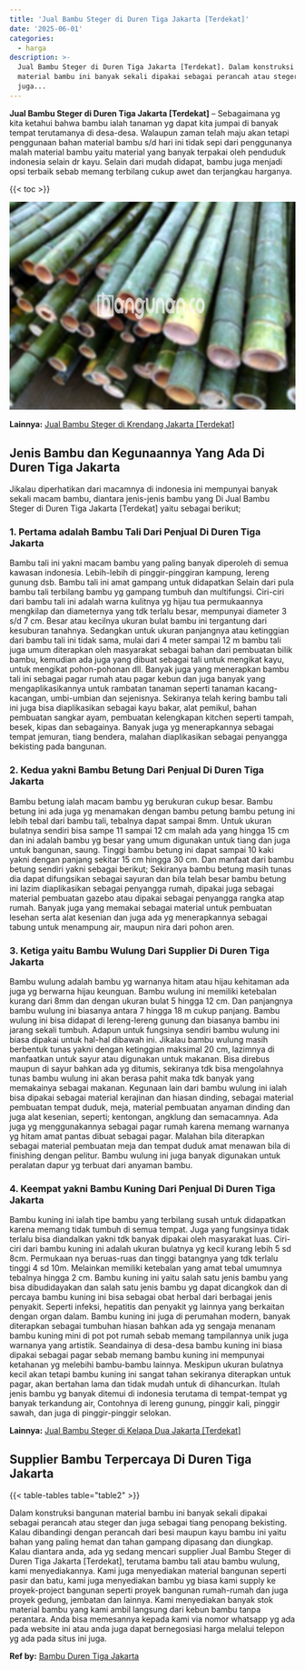 ```yaml
---
title: 'Jual Bambu Steger di Duren Tiga Jakarta [Terdekat]'
date: '2025-06-01'
categories:
  - harga
description: >-
  Jual Bambu Steger di Duren Tiga Jakarta [Terdekat]. Dalam konstruksi bangunan
  material bambu ini banyak sekali dipakai sebagai perancah atau steger dan
  juga...
---
```


**Jual Bambu Steger di Duren Tiga Jakarta \[Terdekat\]** – Sebagaimana yg kita ketahui bahwa bambu ialah tanaman yg dapat kita jumpai di banyak tempat terutamanya di desa-desa. Walaupun zaman telah maju akan tetapi penggunaan bahan material bambu s/d hari ini tidak sepi dari penggunanya malah material bambu yaitu material yang banyak terpakai oleh penduduk indonesia selain dr kayu. Selain dari mudah didapat, bambu juga menjadi opsi terbaik sebab memang terbilang cukup awet dan terjangkau harganya.

{{< toc >}}

![Jual Bambu Steger di Duren Tiga Jakarta [Terdekat]](/images/jual-bambu-tali-15.png)

**Lainnya:** [Jual Bambu Steger di Krendang Jakarta \[Terdekat\]](https://bambu.bangunan.co/jual-bambu-steger-di-krendang-jakarta-terdekat/)

## Jenis Bambu dan Kegunaannya Yang Ada Di Duren Tiga Jakarta

Jikalau diperhatikan dari macamnya di indonesia ini mempunyai banyak sekali macam bambu, diantara jenis-jenis bambu yang Di Jual Bambu Steger di Duren Tiga Jakarta \[Terdekat\] yaitu sebagai berikut;

### 1\. Pertama adalah Bambu Tali Dari Penjual Di Duren Tiga Jakarta

Bambu tali ini yakni macam bambu yang paling banyak diperoleh di semua kawasan indonesia. Lebih-lebih di pinggir-pinggiran kampung, lereng gunung dsb. Bambu tali ini amat gampang untuk didapatkan Selain dari pula bambu tali terbilang bambu yg gampang tumbuh dan multifungsi. Ciri-ciri dari bambu tali ini adalah warna kulitnya yg hijau tua permukaannya mengkilap dan diameternya yang tdk terlalu besar, mempunyai diameter 3 s/d 7 cm. Besar atau kecilnya ukuran bulat bambu ini tergantung dari kesuburan tanahnya. Sedangkan untuk ukuran panjangnya atau ketinggian dari bambu tali ini tidak sama, mulai dari 4 meter sampai 12 m bambu tali juga umum diterapkan oleh masyarakat sebagai bahan dari pembuatan bilik bambu, kemudian ada juga yang dibuat sebagai tali untuk mengikat kayu, untuk mengikat pohon-pohonan dll. Banyak juga yang menerapkan bambu tali ini sebagai pagar rumah atau pagar kebun dan juga banyak yang mengaplikasikannya untuk rambatan tanaman seperti tanaman kacang-kacangan, umbi-umbian dan sejenisnya. Sekiranya telah kering bambu tali ini juga bisa diaplikasikan sebagai kayu bakar, alat pemikul, bahan pembuatan sangkar ayam, pembuatan kelengkapan kitchen seperti tampah, besek, kipas dan sebagainya. Banyak juga yg menerapkannya sebagai tempat jemuran, tiang bendera, malahan diaplikasikan sebagai penyangga bekisting pada bangunan.

### 2\. Kedua yakni Bambu Betung Dari Penjual Di Duren Tiga Jakarta

Bambu betung ialah macam bambu yg berukuran cukup besar. Bambu betung ini ada juga yg menamakan dengan bambu petung bambu petung ini lebih tebal dari bambu tali, tebalnya dapat sampai 8mm. Untuk ukuran bulatnya sendiri bisa sampe 11 sampai 12 cm malah ada yang hingga 15 cm dan ini adalah bambu yg besar yang umum digunakan untuk tiang dan juga untuk bangunan, saung. Tinggi bambu betung ini dapat sampai 10 kaki yakni dengan panjang sekitar 15 cm hingga 30 cm. Dan manfaat dari bambu betung sendiri yakni sebagai berikut; Sekiranya bambu betung masih tunas dia dapat difungsikan sebagai sayuran dan bila telah besar bambu betung ini lazim diaplikasikan sebagai penyangga rumah, dipakai juga sebagai material pembuatan gazebo atau dipakai sebagai penyangga rangka atap rumah. Banyak juga yang memakai sebagai material untuk pembuatan lesehan serta alat kesenian dan juga ada yg menerapkannya sebagai tabung untuk menampung air, maupun nira dari pohon aren.

### 3\. Ketiga yaitu Bambu Wulung Dari Supplier Di Duren Tiga Jakarta

Bambu wulung adalah bambu yg warnanya hitam atau hijau kehitaman ada juga yg berwarna hijau keunguan. Bambu wulung ini memiliki ketebalan kurang dari 8mm dan dengan ukuran bulat 5 hingga 12 cm. Dan panjangnya bambu wulung ini biasanya antara 7 hingga 18 m cukup panjang. Bambu wulung ini bisa didapat di lereng-lereng gunung dan biasanya bambu ini jarang sekali tumbuh. Adapun untuk fungsinya sendiri bambu wulung ini biasa dipakai untuk hal-hal dibawah ini. Jikalau bambu wulung masih berbentuk tunas yakni dengan ketinggian maksimal 20 cm, lazimnya di manfaatkan untuk sayur atau digunakan untuk makanan. Bisa direbus maupun di sayur bahkan ada yg ditumis, sekiranya tdk bisa mengolahnya tunas bambu wulung ini akan berasa pahit maka tdk banyak yang memakainya sebagai makanan. Kegunaan lain dari bambu wulung ini ialah bisa dipakai sebagai material kerajinan dan hiasan dinding, sebagai material pembuatan tempat duduk, meja, material pembuatan anyaman dinding dan juga alat kesenian, seperti; kentongan, angklung dan semacamnya. Ada juga yg menggunakannya sebagai pagar rumah karena memang warnanya yg hitam amat pantas dibuat sebagai pagar. Malahan bila diterapkan sebagai material pembuatan meja dan tempat duduk amat menawan bila di finishing dengan pelitur. Bambu wulung ini juga banyak digunakan untuk peralatan dapur yg terbuat dari anyaman bambu.

### 4\. Keempat yakni Bambu Kuning Dari Penjual Di Duren Tiga Jakarta

Bambu kuning ini ialah tipe bambu yang terbilang susah untuk didapatkan karena memang tidak tumbuh di semua tempat. Juga yang fungsinya tidak terlalu bisa diandalkan yakni tdk banyak dipakai oleh masyarakat luas. Ciri-ciri dari bambu kuning ini adalah ukuran bulatnya yg kecil kurang lebih 5 sd 8cm. Permukaan nya beruas-ruas dan tinggi batangnya yang tdk terlalu tinggi 4 sd 10m. Melainkan memiliki ketebalan yang amat tebal umumnya tebalnya hingga 2 cm. Bambu kuning ini yaitu salah satu jenis bambu yang bisa dibudidayakan dan salah satu jenis bambu yg dapat dicangkok dan di percaya bambu kuning ini bisa sebagai obat herbal dari berbagai jenis penyakit. Seperti infeksi, hepatitis dan penyakit yg lainnya yang berkaitan dengan organ dalam. Bambu kuning ini juga di perumahan modern, banyak diterapkan sebagai tumbuhan hiasan bahkan ada yg sengaja menanam bambu kuning mini di pot pot rumah sebab memang tampilannya unik juga warnanya yang artistik. Seandainya di desa-desa bambu kuning ini biasa dipakai sebagai pagar sebab memang bambu kuning ini mempunyai ketahanan yg melebihi bambu-bambu lainnya. Meskipun ukuran bulatnya kecil akan tetapi bambu kuning ini sangat tahan sekiranya diterapkan untuk pagar, akan bertahan lama dan tidak mudah untuk di dihancurkan. Itulah jenis bambu yg banyak ditemui di indonesia terutama di tempat-tempat yg banyak terkandung air, Contohnya di lereng gunung, pinggir kali, pinggir sawah, dan juga di pinggir-pinggir selokan.

**Lainnya:** [Jual Bambu Steger di Kelapa Dua Jakarta \[Terdekat\]](https://bambu.bangunan.co/jual-bambu-steger-di-kelapa-dua-jakarta-terdekat/)

## Supplier Bambu Terpercaya Di Duren Tiga Jakarta

{{< table-tables table="table2" >}}

Dalam konstruksi bangunan material bambu ini banyak sekali dipakai sebagai perancah atau steger dan juga sebagai tiang penopang bekisting. Kalau dibandingi dengan perancah dari besi maupun kayu bambu ini yaitu bahan yang paling hemat dan tahan gampang dipasang dan diungkap. Kalau diantara anda, ada yg sedang mencari supplier Jual Bambu Steger di Duren Tiga Jakarta \[Terdekat\], terutama bambu tali atau bambu wulung, kami menyediakannya. Kami juga menyediakan material bangunan seperti pasir dan batu, kami juga menyediakan bambu yg biasa kami supply ke proyek-project bangunan seperti proyek bangunan rumah-rumah dan juga proyek gedung, jembatan dan lainnya. Kami menyediakan banyak stok material bambu yang kami ambil langsung dari kebun bambu tanpa perantara. Anda bisa memesannya kepada kami via nomor whatsapp yg ada pada website ini atau anda juga dapat bernegosiasi harga melalui telepon yg ada pada situs ini juga.

**Ref by:** [Bambu Duren Tiga Jakarta](https://id.wikipedia.org/wiki/Bambu)

